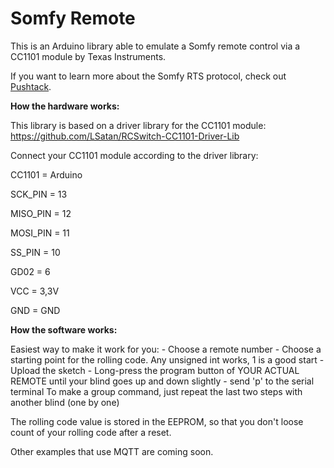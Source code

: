 # Somfy Remote
This is an Arduino library able to emulate a Somfy remote control via a CC1101 module by Texas Instruments.

If you want to learn more about the Somfy RTS protocol, check out [Pushtack](https://pushstack.wordpress.com/somfy-rts-protocol/).


**How the hardware works:**

This library is based on a driver library for the CC1101 module: https://github.com/LSatan/RCSwitch-CC1101-Driver-Lib

Connect your CC1101 module according to the driver library:

CC1101 = Arduino

SCK_PIN = 13

MISO_PIN = 12

MOSI_PIN = 11

SS_PIN = 10

GD02 = 6

VCC = 3,3V

GND = GND


**How the software works:**

Easiest way to make it work for you:
    - Choose a remote number
    - Choose a starting point for the rolling code. Any unsigned int works, 1 is a good start
    - Upload the sketch
    - Long-press the program button of YOUR ACTUAL REMOTE until your blind goes up and down slightly
    - send 'p' to the serial terminal
To make a group command, just repeat the last two steps with another blind (one by one)

The rolling code value is stored in the EEPROM, so that you don't loose count of your rolling code after a reset.   

Other examples that use MQTT are coming soon.
